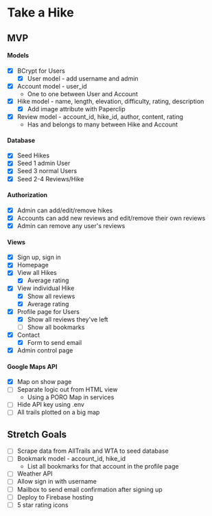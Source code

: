 # Take a Hike

## MVP

#### Models
- [x] BCrypt for Users
  - [x] User model - add username and admin
- [x] Account model - user_id
  * One to one between User and Account
- [x] Hike model - name, length, elevation, difficulty, rating, description
  - [x] Add image attribute with Paperclip
- [x] Review model - account_id, hike_id, author, content, rating
  * Has and belongs to many between Hike and Account

#### Database
- [x] Seed Hikes
- [x] Seed 1 admin User
- [x] Seed 3 normal Users
- [x] Seed 2-4 Reviews/Hike

#### Authorization
- [x] Admin can add/edit/remove hikes
- [x] Accounts can add new reviews and edit/remove their own reviews
- [x] Admin can remove any user's reviews

#### Views
- [x] Sign up, sign in
- [X] Homepage
- [x] View all Hikes
  - [x] Average rating
- [x] View individual Hike
  - [x] Show all reviews
  - [x] Average rating
- [x] Profile page for Users
  - [x] Show all reviews they've left
  - [ ] Show all bookmarks
- [x] Contact
  - [x] Form to send email
- [x] Admin control page

#### Google Maps API
- [x] Map on show page
- [ ] Separate logic out from HTML view
  * Using a PORO Map in services
- [ ] Hide API key using .env
- [ ] All trails plotted on a big map

## Stretch Goals
- [ ] Scrape data from AllTrails and WTA to seed database
- [ ] Bookmark model - account_id, hike_id
  * List all bookmarks for that account in the profile page
- [ ] Weather API
- [ ] Allow sign in with username
- [ ] Mailbox to send email confirmation after signing up
- [ ] Deploy to Firebase hosting
- [ ] 5 star rating icons
